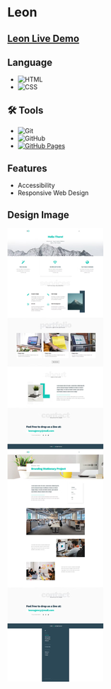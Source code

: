 # Leon

## [Leon Live Demo](https://mahmoud-abuyoussef.github.io/Leon/)

## Language

- ![HTML](https://img.shields.io/badge/HTML-%23E34F26.svg?logo=html5&logoColor=white)
- ![CSS](https://img.shields.io/badge/CSS-1572B6?logo=css3&logoColor=fff)

## 🛠️ Tools

- ![Git](https://img.shields.io/badge/Git-F05032?logo=git&logoColor=fff)
- ![GitHub](https://img.shields.io/badge/GitHub-%23121011.svg?logo=github&logoColor=white)
- [![GitHub Pages](https://img.shields.io/badge/GitHub%20Pages-121013?logo=github&logoColor=white)](https://mahmoud-abuyoussef.github.io/Leon/)

## Features

- Accessibility
- Responsive Web Design

## Design Image

![Leon Design Image](https://github.com/mahmoud-abuyoussef/Leon/blob/main/leon-psd.jpg)
